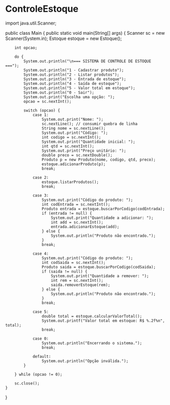 # ControleEstoque
import java.util.Scanner;

public class Main {
    public static void main(String[] args) {
        Scanner sc = new Scanner(System.in);
        Estoque estoque = new Estoque();

        int opcao;

        do {
            System.out.println("\n=== SISTEMA DE CONTROLE DE ESTOQUE ===");
            System.out.println("1 - Cadastrar produto");
            System.out.println("2 - Listar produtos");
            System.out.println("3 - Entrada de estoque");
            System.out.println("4 - Saída de estoque");
            System.out.println("5 - Valor total em estoque");
            System.out.println("0 - Sair");
            System.out.print("Escolha uma opção: ");
            opcao = sc.nextInt();

            switch (opcao) {
                case 1:
                    System.out.print("Nome: ");
                    sc.nextLine(); // consumir quebra de linha
                    String nome = sc.nextLine();
                    System.out.print("Código: ");
                    int codigo = sc.nextInt();
                    System.out.print("Quantidade inicial: ");
                    int qtd = sc.nextInt();
                    System.out.print("Preço unitário: ");
                    double preco = sc.nextDouble();
                    Produto p = new Produto(nome, codigo, qtd, preco);
                    estoque.adicionarProduto(p);
                    break;

                case 2:
                    estoque.listarProdutos();
                    break;

                case 3:
                    System.out.print("Código do produto: ");
                    int codEntrada = sc.nextInt();
                    Produto entrada = estoque.buscarPorCodigo(codEntrada);
                    if (entrada != null) {
                        System.out.print("Quantidade a adicionar: ");
                        int add = sc.nextInt();
                        entrada.adicionarEstoque(add);
                    } else {
                        System.out.println("Produto não encontrado.");
                    }
                    break;

                case 4:
                    System.out.print("Código do produto: ");
                    int codSaida = sc.nextInt();
                    Produto saida = estoque.buscarPorCodigo(codSaida);
                    if (saida != null) {
                        System.out.print("Quantidade a remover: ");
                        int rem = sc.nextInt();
                        saida.removerEstoque(rem);
                    } else {
                        System.out.println("Produto não encontrado.");
                    }
                    break;

                case 5:
                    double total = estoque.calcularValorTotal();
                    System.out.printf("Valor total em estoque: R$ %.2f%n", total);
                    break;

                case 0:
                    System.out.println("Encerrando o sistema.");
                    break;

                default:
                    System.out.println("Opção inválida.");
            }

        } while (opcao != 0);

        sc.close();
    }
}



